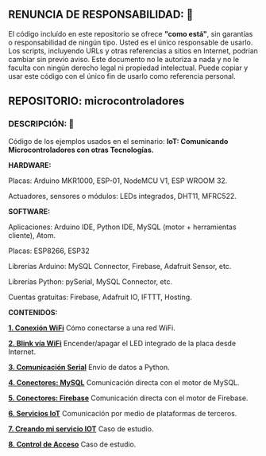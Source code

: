 ## RENUNCIA DE RESPONSABILIDAD: 📢
El código incluído en este repositorio se ofrece **"como está"**, sin garantías o responsabilidad de ningún tipo. Usted es el único responsable de usarlo. Los scripts, incluyendo URLs y otras referencias a sitios en Internet, podrían cambiar sin previo aviso. Este documento no le autoriza a nada y no le faculta con ningún derecho legal ni propiedad intelectual. Puede copiar y usar este código con el único fin de usarlo como referencia personal.

## REPOSITORIO: microcontroladores

### DESCRIPCIÓN: 🚀
Código de los ejemplos usados en el seminario: **IoT: Comunicando Microcontroladores con otras Tecnologías.**

**HARDWARE:**

Placas: Arduino MKR1000, ESP-01, NodeMCU V1, ESP WROOM 32.

Actuadores, sensores o módulos: LEDs integrados, DHT11, MFRC522.

**SOFTWARE:**

Aplicaciones: Arduino IDE, Python IDE, MySQL (motor + herramientas cliente), Atom.

Placas: ESP8266, ESP32

Librerías Arduino: MySQL Connector, Firebase, Adafruit Sensor, etc.

Librerías Python: pySerial, MySQL Connector, etc. 

Cuentas gratuitas: Firebase, Adafruit IO, IFTTT, Hosting.

**CONTENIDOS:**

**[1. Conexión WiFi](https://github.com/mauricioge/microcontroladores/tree/master/1.%20Conexi%C3%B3n%20WiFi)** Cómo conectarse a una red WiFi.

**[2. Blink vía WiFi](https://github.com/mauricioge/microcontroladores/tree/master/2.%20Blink%20v%C3%ADa%20WiFi)** Encender/apagar el LED integrado de la placa desde Internet.

**[3. Comunicación Serial](https://github.com/mauricioge/microcontroladores/tree/master/3.%20Comunicaci%C3%B3n%20Serial)** Envío de datos a Python.

**[4. Conectores: MySQL](https://github.com/mauricioge/microcontroladores/tree/master/4.%20Conectores:%20MySQL)** Comunicación directa con el motor de MySQL.

**[5. Conectores: Firebase](https://github.com/mauricioge/microcontroladores/tree/master/5.%20Conectores:%20Firebase)** Comunicación directa con el motor de Firebase.

**[6. Servicios IoT](https://github.com/mauricioge/microcontroladores/tree/master/6.%20Servicios%20IoT)** Comunicación por medio de plataformas de terceros.

**[7. Creando mi servicio IOT](https://github.com/mauricioge/microcontroladores/tree/master/7.%20Creando%20mi%20servicio%20IoT)** Caso de estudio.

**[8. Control de Acceso](https://github.com/mauricioge/microcontroladores/tree/master/8.%20Control%20de%20Acceso)** Caso de estudio.
